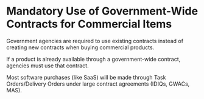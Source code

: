 # Mandatory Use of Government-Wide Contracts for Commercial Items
Government agencies are required to use existing contracts instead of creating new contracts when buying commercial products.

If a product is already available through a government-wide contract, agencies must use that contract.

Most software purchases (like SaaS) will be made through Task Orders/Delivery Orders under large contract agreements (IDIQs, GWACs, MAS).
